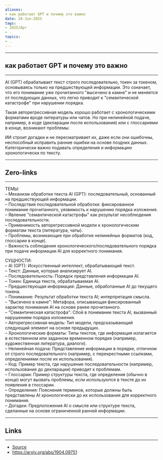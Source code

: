 ```yaml
---
aliases: 
- как работает GPT и почему это важно 
date: 28-Jun-2025
tags:
- 2025/Apr
- .
topics:
- .
---
```

-----
##  как работает GPT и почему это важно 
-----
AI (GPT) обрабатывает текст строго последовательно, токен за токеном, основываясь только на предшествующей информации. Это означает, что его понимание уже прочитанного "высечено в камне" и не меняется от последующих данных, что легко приводит к "семантической катастрофе" при нарушении порядка. 

Такая авторегрессивная модель хорошо работает с хронологическими форматами вроде литературы или чатов. Но при нелинейной подаче, например, в коде (декларации после использования) или с глоссариями в конце, возникают проблемы: 

ИИ строит догадки и не пересматривает их, даже если они ошибочны, неспособный исправить ранние ошибки на основе поздних данных. Категорически важно подавать определения и информацию хронологически по тексту.

---
## Zero-links
---
ТЕМЫ:  
– Механизм обработки текста AI (GPT): последовательный, основанный на предшествующей информации.  
– Последствия последовательной обработки: фиксированное понимание прочитанного, уязвимость к нарушению порядка изложения.  
– Явление "семантической катастрофы" как результат несоблюдения последовательности.  
– Применимость авторегрессивной модели к хронологическим форматам текста (литература, чаты).  
– Проблемы, возникающие при обработке нелинейных форматов (код, глоссарии в конце).  
– Важность соблюдения хронологического/последовательного порядка при подаче информации AI для корректного понимания.

СУЩНОСТИ:  
– AI (GPT): Искусственный интеллект, обрабатывающий текст.  
– Текст: Данные, которые анализирует AI.  
– Последовательность: Порядок представления информации AI.  
– Токен: Единица текста, обрабатываемая AI.  
– Предшествующая информация: Данные, обработанные AI до текущего токена.  
– Понимание: Результат обработки текста AI; интерпретация смысла.  
– "Высечено в камне": Метафора, описывающая фиксированный характер понимания AI на основе ранее прочитанного.  
– "Семантическая катастрофа": Сбой в понимании текста AI, вызванный нарушением порядка изложения.  
– Авторегрессивная модель: Тип модели, предсказывающий следующий элемент на основе предыдущих.  
– Хронологические форматы: Типы текстов, где информация излагается в естественном или заданном временном порядке (например, художественная литература, диалоги).  
– Нелинейная подача: Представление информации в порядке, отличном от строго последовательного (например, с перекрестными ссылками, определениями после их использования).  
– Код: Пример текста, где нарушение последовательности (например, использование до декларации) приводит к проблемам.  
– Глоссарии: Пример структуры текста, где определения (обычно в конце) могут вызвать проблемы, если используются в тексте до их появления в глоссарии.  
– Определения: Пояснения терминов, которые должны быть представлены AI хронологически до их использования для корректного понимания.  
– Догадки: Предположения AI о смысле или структуре текста, сделанные на основе ограниченной ранней информации.

---
## Links
---
- [Source](https://t.me/turboproject/1589)
- https://arxiv.org/abs/1904.09751